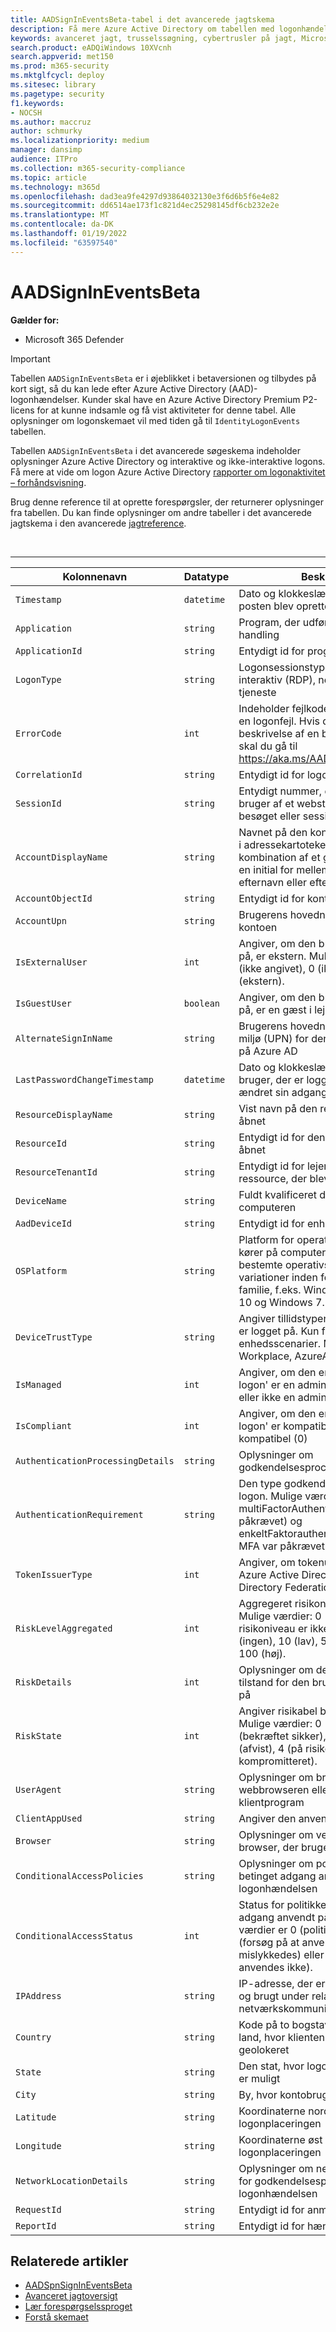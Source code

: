 ```yaml
---
title: AADSignInEventsBeta-tabel i det avancerede jagtskema
description: Få mere Azure Active Directory om tabellen med logonhændelser i det avancerede jagtskema
keywords: avanceret jagt, trusselssøgning, cybertrusler på jagt, Microsoft 365 Defender, microsoft 365, m365, søgning, forespørgsel, telemetri, skemareference, kusto, tabel, kolonne, datatype, beskrivelse, fil, IP-adresse, enhed, maskine, bruger, konto, identitet, AAD
search.product: eADQiWindows 10XVcnh
search.appverid: met150
ms.prod: m365-security
ms.mktglfcycl: deploy
ms.sitesec: library
ms.pagetype: security
f1.keywords:
- NOCSH
ms.author: maccruz
author: schmurky
ms.localizationpriority: medium
manager: dansimp
audience: ITPro
ms.collection: m365-security-compliance
ms.topic: article
ms.technology: m365d
ms.openlocfilehash: dad3ea9fe4297d93864032130e3f6d6b5f6e4e82
ms.sourcegitcommit: dd6514ae173f1c821d4ec25298145df6cb232e2e
ms.translationtype: MT
ms.contentlocale: da-DK
ms.lasthandoff: 01/19/2022
ms.locfileid: "63597540"
---
```

# <a name="aadsignineventsbeta"></a>AADSignInEventsBeta

**Gælder for:**

- Microsoft 365 Defender

> [!IMPORTANT]
> Tabellen `AADSignInEventsBeta` er i øjeblikket i betaversionen og tilbydes på kort sigt, så du kan lede efter Azure Active Directory (AAD)-logonhændelser. Kunder skal have en Azure Active Directory Premium P2-licens for at kunne indsamle og få vist aktiviteter for denne tabel. Alle oplysninger om logonskemaet vil med tiden gå til `IdentityLogonEvents` tabellen.

Tabellen `AADSignInEventsBeta` i det avancerede søgeskema indeholder oplysninger Azure Active Directory og interaktive og ikke-interaktive logons. Få mere at vide om logon Azure Active Directory [rapporter om logonaktivitet – forhåndsvisning](/azure/active-directory/reports-monitoring/concept-all-sign-ins).

Brug denne reference til at oprette forespørgsler, der returnerer oplysninger fra tabellen. Du kan finde oplysninger om andre tabeller i det avancerede jagtskema i den avancerede [jagtreference](/windows/security/threat-protection/microsoft-defender-atp/advanced-hunting-reference).

<br>

****

|Kolonnenavn|Datatype|Beskrivelse|
|---|---|---|
|`Timestamp`|`datetime`|Dato og klokkeslæt for, hvornår posten blev oprettet|
|`Application`|`string`|Program, der udførte den optagede handling|
|`ApplicationId`|`string`|Entydigt id for programmet|
|`LogonType`|`string`|Logonsessionstype, interaktiv, fjern interaktiv (RDP), netværk, batch og tjeneste|
|`ErrorCode`|`int`|Indeholder fejlkoden, hvis der opstår en logonfejl. Hvis du vil finde en beskrivelse af en bestemt fejlkode, skal du gå til <https://aka.ms/AADsigninsErrorCodes>.|
|`CorrelationId`|`string`|Entydigt id for logonhændelsen|
|`SessionId`|`string`|Entydigt nummer, der er tildelt en bruger af et websteds server under besøget eller sessionen|
|`AccountDisplayName`|`string`|Navnet på den kontobruger, der vises i adressekartoteket. Typisk en kombination af et givet eller fornavn, en initial for mellemnavn og et efternavn eller efternavn.|
|`AccountObjectId`|`string`|Entydigt id for kontoen i Azure AD|
|`AccountUpn`|`string`|Brugerens hovednavn (UPN) for kontoen|
|`IsExternalUser`|`int`|Angiver, om den bruger, der er logget på, er ekstern. Mulige værdier: -1 (ikke angivet), 0 (ikke ekstern), 1 (ekstern).|
|`IsGuestUser`|`boolean`|Angiver, om den bruger, der er logget på, er en gæst i lejeren|
|`AlternateSignInName`|`string`|Brugerens hovednavn i det lokale miljø (UPN) for den bruger, der logger på Azure AD|
|`LastPasswordChangeTimestamp`|`datetime`|Dato og klokkeslæt for, hvornår den bruger, der er logget på, senest har ændret sin adgangskode|
|`ResourceDisplayName`|`string`|Vist navn på den ressource, der blev åbnet|
|`ResourceId`|`string`|Entydigt id for den ressource, der blev åbnet|
|`ResourceTenantId`|`string`|Entydigt id for lejeren for den ressource, der blev åbnet|
|`DeviceName`|`string`|Fuldt kvalificeret domænenavn på computeren|
|`AadDeviceId`|`string`|Entydigt id for enheden i Azure AD|
|`OSPlatform`|`string`|Platform for operativsystemet, der kører på computeren. Angiver bestemte operativsystemer, herunder variationer inden for den samme familie, f.eks. Windows 11, Windows 10 og Windows 7.|
|`DeviceTrustType`|`string`|Angiver tillidstypen for den enhed, der er logget på. Kun for administrerede enhedsscenarier. Mulige værdier er Workplace, AzureAd og ServerAd.|
|`IsManaged`|`int`|Angiver, om den enhed, der startede logon' er en administreret enhed (1) eller ikke en administreret enhed (0)|
|`IsCompliant`|`int`|Angiver, om den enhed, der startede logon' er kompatibel (1) eller ikke-kompatibel (0)|
|`AuthenticationProcessingDetails`|`string`|Oplysninger om godkendelsesprocessoren|
|`AuthenticationRequirement`|`string`|Den type godkendelse, der kræves til logon. Mulige værdier: multiFactorAuthentication (MFA var påkrævet) og enkeltFaktorauthentication (ingen MFA var påkrævet).|
|`TokenIssuerType`|`int`|Angiver, om tokenudstederen er Azure Active Directory (0) eller Active Directory Federation Services (1)|
|`RiskLevelAggregated`|`int`|Aggregeret risikoniveau under logon. Mulige værdier: 0 (aggregeret risikoniveau er ikke angivet), 1 (ingen), 10 (lav), 50 (mellem) eller 100 (høj).|
|`RiskDetails`|`int`|Oplysninger om den risikabelde tilstand for den bruger, der er logget på|
|`RiskState`|`int`|Angiver risikabel brugertilstand. Mulige værdier: 0 (ingen), 1 (bekræftet sikker), 2 (afhjælpet), 3 (afvist), 4 (på risiko) eller 5 (bekræftet kompromitteret).|
|`UserAgent`|`string`|Oplysninger om brugeragenter fra webbrowseren eller et andet klientprogram|
|`ClientAppUsed`|`string`|Angiver den anvendte klientapp|
|`Browser`|`string`|Oplysninger om versionen af den browser, der bruges til at logge på|
|`ConditionalAccessPolicies`|`string`|Oplysninger om politikkerne for betinget adgang anvendt på logonhændelsen|
|`ConditionalAccessStatus`|`int`|Status for politikkerne for betinget adgang anvendt på logon. Mulige værdier er 0 (politikker anvendt), 1 (forsøg på at anvende politikker mislykkedes) eller 2 (politikker anvendes ikke).|
|`IPAddress`|`string`|IP-adresse, der er tildelt slutpunktet og brugt under relateret netværkskommunikation|
|`Country`|`string`|Kode på to bogstaver, der angiver det land, hvor klientens IP-adresse er geolokeret|
|`State`|`string`|Den stat, hvor logon indtraf, hvis det er muligt|
|`City`|`string`|By, hvor kontobrugeren er placeret|
|`Latitude`|`string`|Koordinaterne nord for syd for logonplaceringen|
|`Longitude`|`string`|Koordinaterne øst mod vest for logonplaceringen|
|`NetworkLocationDetails`|`string`|Oplysninger om netværksplacering for godkendelsesprocessoren for logonhændelsen|
|`RequestId`|`string`|Entydigt id for anmodningen|
|`ReportId`|`string`|Entydigt id for hændelsen|

## <a name="related-articles"></a>Relaterede artikler

- [AADSpnSignInEventsBeta](./advanced-hunting-aadspnsignineventsbeta-table.md)
- [Avanceret jagtoversigt](/windows/security/threat-protection/microsoft-defender-atp/advanced-hunting-overview)
- [Lær forespørgselssproget](/windows/security/threat-protection/microsoft-defender-atp/advanced-hunting-query-language)
- [Forstå skemaet](/windows/security/threat-protection/microsoft-defender-atp/advanced-hunting-schema-reference)
